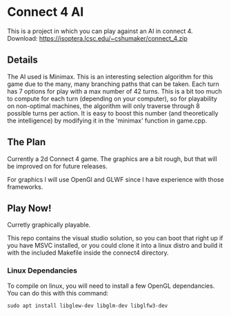 # Connect 4 AI
This is a project in which you can play against an AI in connect 4.
Download: https://isoptera.lcsc.edu/~cshumaker/connect_4.zip

## Details
The AI used is Minimax. This is an interesting selection algorithm for this game due to the many, many branching paths that can be taken. Each turn has 7 options for play with a max number of 42 turns. This is a bit too much to compute for each turn (depending on your computer), so for playability on non-optimal machines, the algorithm will only traverse through 8 possible turns per action. It is easy to boost this number (and theoretically the intelligence) by modifying it in the 'minimax' function in game.cpp.

## The Plan
Currently a 2d Connect 4 game. The graphics are a bit rough, but that will be improved on for future releases. 

For graphics I will use OpenGl and GLWF since I have experience with those frameworks.

## Play Now!
Curretly graphically playable.

This repo contains the visual studio solution, so you can boot that right up if you have MSVC installed, or you could clone it into a linux distro and build it with the included Makefile inside the connect4 directory.

### Linux Dependancies
To compile on linux, you will need to install a few OpenGL dependancies. You can do this with this command:
```
sudo apt install libglew-dev libglm-dev libglfw3-dev
```
